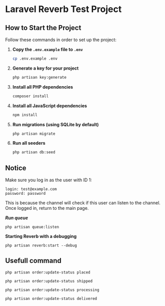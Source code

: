 # Laravel Reverb Test Project

## How to Start the Project

Follow these commands in order to set up the project:

1. **Copy the `.env.example` file to `.env`**

    ```bash
    cp .env.example .env
    ```

2. **Generate a key for your project**

    ```bash
    php artisan key:generate
    ```

3. **Install all PHP dependencies**

    ```bash
    composer install
    ```

4. **Install all JavaScript dependencies**

    ```bash
    npm install
    ```

5. **Run migrations (using SQLite by default)**

    ```bash
    php artisan migrate
    ```

6. **Run all seeders**

    ```bash
    php artisan db:seed
    ```

## Notice

Make sure you log in as the user with ID 1:

```plaintext
login: test@example.com
password: password

``` 
This is because the channel will check if this user can listen to the channel. Once logged in, return to the main page.

***Run queue***

```
php artisan queue:listen
```
**Starting Reverb with a debugging**

```
php artisan reverb:start --debug
```


## Usefull command
```
php artisan order:update-status placed
```
```
php artisan order:update-status shipped
```
```
php artisan order:update-status processing
```
```
php artisan order:update-status delivered
```

